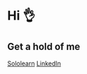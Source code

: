# Hi 👌

## Get a hold of me

[Sololearn](https://www.sololearn.com/profile/14275902)
[LinkedIn](https://www.linkedin.com/in/tineyi-g-chipoyera-0948b9193/)
